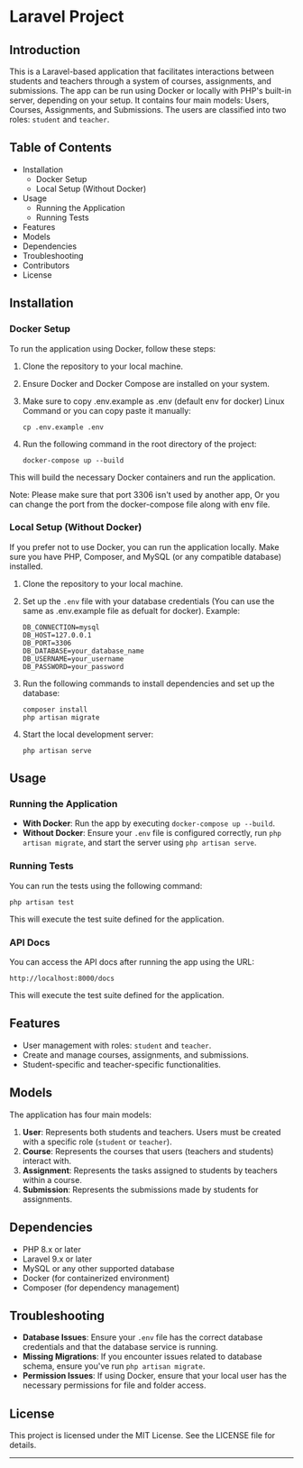 # Laravel Project

## Introduction
This is a Laravel-based application that facilitates interactions between students and teachers through a system of courses, assignments, and submissions. The app can be run using Docker or locally with PHP's built-in server, depending on your setup. It contains four main models: Users, Courses, Assignments, and Submissions. The users are classified into two roles: `student` and `teacher`.

## Table of Contents
- Installation
  - Docker Setup
  - Local Setup (Without Docker)
- Usage
  - Running the Application
  - Running Tests
- Features
- Models
- Dependencies
- Troubleshooting
- Contributors
- License

## Installation

### Docker Setup
To run the application using Docker, follow these steps:

1. Clone the repository to your local machine.
2. Ensure Docker and Docker Compose are installed on your system.

3. Make sure to copy .env.example as .env (default env for docker) Linux Command or you can copy paste it manually: 

   ```
   cp .env.example .env
   ```

4. Run the following command in the root directory of the project:

   ```
   docker-compose up --build
   ```

This will build the necessary Docker containers and run the application.

Note: Please make sure that port 3306 isn't used by another app, Or you can change the port from the docker-compose file along with env file.

### Local Setup (Without Docker)
If you prefer not to use Docker, you can run the application locally. Make sure you have PHP, Composer, and MySQL (or any compatible database) installed.

1. Clone the repository to your local machine.
2. Set up the `.env` file with your database credentials (You can use the same as .env.example file as defualt for docker). Example:

   ```
   DB_CONNECTION=mysql
   DB_HOST=127.0.0.1
   DB_PORT=3306
   DB_DATABASE=your_database_name
   DB_USERNAME=your_username
   DB_PASSWORD=your_password
   ```

3. Run the following commands to install dependencies and set up the database:

   ```
   composer install
   php artisan migrate
   ```

4. Start the local development server:

   ```
   php artisan serve
   ```

## Usage

### Running the Application
- **With Docker**: Run the app by executing `docker-compose up --build`.
- **Without Docker**: Ensure your `.env` file is configured correctly, run `php artisan migrate`, and start the server using `php artisan serve`.

### Running Tests
You can run the tests using the following command:

```
php artisan test
```

This will execute the test suite defined for the application.

### API Docs
You can access the API docs after running the app using the URL:

```
http://localhost:8000/docs
```

This will execute the test suite defined for the application.

## Features
- User management with roles: `student` and `teacher`.
- Create and manage courses, assignments, and submissions.
- Student-specific and teacher-specific functionalities.

## Models
The application has four main models:
1. **User**: Represents both students and teachers. Users must be created with a specific role (`student` or `teacher`).
2. **Course**: Represents the courses that users (teachers and students) interact with.
3. **Assignment**: Represents the tasks assigned to students by teachers within a course.
4. **Submission**: Represents the submissions made by students for assignments.

## Dependencies
- PHP 8.x or later
- Laravel 9.x or later
- MySQL or any other supported database
- Docker (for containerized environment)
- Composer (for dependency management)

## Troubleshooting
- **Database Issues**: Ensure your `.env` file has the correct database credentials and that the database service is running.
- **Missing Migrations**: If you encounter issues related to database schema, ensure you've run `php artisan migrate`.
- **Permission Issues**: If using Docker, ensure that your local user has the necessary permissions for file and folder access.

## License
This project is licensed under the MIT License. See the LICENSE file for details.

--- 
